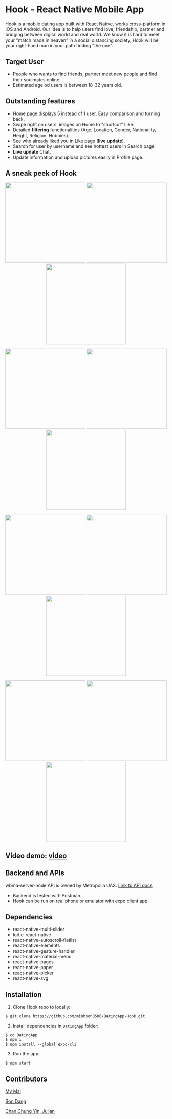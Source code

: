 # Hook - React Native Mobile App
Hook is a mobile dating app built with React Native, works cross-platform in IOS and Android. Our idea is to help users find love, friendship, partner and bridging between digital world and real world. We know it is hard to meet your "match made in heaven" in a social distancing society, Hook will be your right-hand man in your path finding "the one".

## Target User
- People who wants to find friends, partner meet new people and find their soulmates online.
- Estimated age od users is between 18-32 years old.

## Outstanding features
<ul>
  <li> Home page displays 5 instead of 1 user. Easy comparison and turning back.
  <li> Swipe right on users' images on Home to "shortcut" Like.
  <li> Detailed <strong>filtering</strong> functionalities (Age, Location, Gender, Nationality, Height, Religion, Hobbies).
  <li> See who already liked you in Like page (<strong>live update</strong>).
  <li> Search for user by username and see hottest users in Search page.
  <li> <strong>Live update</strong> Chat.
  <li> Update information and upload pictures easily in Profile page.
</ul>
  
## A sneak peek of Hook
<p align="center">
  <img src="https://user-images.githubusercontent.com/70948419/157508663-1d0b4250-9a8c-43bb-84c2-0c94640101d8.PNG" width="250"> 
  <img src="https://user-images.githubusercontent.com/70948419/157509109-66cb74ae-1133-4761-9c29-8e412199b5c6.PNG" width="250"> 
  <img src="https://user-images.githubusercontent.com/70948419/157509409-89033b19-668b-4841-bf92-921b6acf61cf.PNG" width="250">
</p> 
<p align="center">
  <img src="https://user-images.githubusercontent.com/70948419/157509456-9c5ad8ce-ab03-4115-8fe5-25d54de39eba.PNG" width="250"> 
  <img src="https://user-images.githubusercontent.com/70948419/157511248-5e899e73-cd41-47c4-bca0-c36a22bf5ea0.PNG" width="250"> 
  <img src="https://user-images.githubusercontent.com/70948419/157509683-a5da40c9-4acd-4be7-b227-83fe5ad54d04.PNG" width="250">
</p> 
<p align="center"> 
  <img src="https://user-images.githubusercontent.com/70948419/157509690-ca5f9512-885b-4533-a1c5-d8399943525a.PNG" width="250"> 
  <img src="https://user-images.githubusercontent.com/70948419/157509721-645f1e6b-ff5b-4a94-a370-9f5aa4f48b9d.PNG" width="250">  
  <img src="https://user-images.githubusercontent.com/70948419/157510101-ac93fab7-13c9-4caa-990e-a0a7ea4a1eac.PNG" width="250">
</p> 
<p align="center">
  <img src="https://user-images.githubusercontent.com/70948419/157510405-98d6efea-3f96-4a62-98ad-7355afdbff71.PNG" width="250"> 
  <img src="https://user-images.githubusercontent.com/70948419/157510713-aec2489f-19f7-4f71-a8aa-641ac5d72499.PNG" width="250"> 
  <img src="https://user-images.githubusercontent.com/70948419/157510090-dcb9c2df-c210-4433-88e5-79bf864b6542.PNG" width="250">
</p>


## Video demo: [video](https://drive.google.com/file/d/1B0wMoaYPX6kn6MfuARLsUR7ufDsqduAH/view?usp=sharing)

## Backend and APIs
wbma-server-node API is owned by Metropolia UAS. [Link to API docs](https://media.mw.metropolia.fi/wbma/docs/#api-Media-GetSpecificUserMediaFiles)
- Backend is tested with Postman.
- Hook can be run on real phone or emulator with expo client app.

## Dependencies
<ul>
  <li> react-native-multi-slider
  <li> lottie-react-native
  <li> react-native-autoscroll-flatlist
  <li> react-native-elements
  <li> react-native-gesture-handler
  <li> react-native-material-menu
  <li> react-native-pages
  <li> react-native-paper
  <li> react-native-picker
  <li> react-native-svg
</ul>

## Installation
1. Clone Hook repo to locally:
```
$ git clone https://github.com/minhson0506/DatingApp-Hook.git
```
2. Install dependencies in `DatingApp` folder:
```
$ cd DatingApp
$ npm i
$ npm install --global expo-cli
```
3. Run the app:
```
$ npm start
```

## Contributors
[My Mai](https://github.com/thuymymai)

[Son Dang](https://github.com/minhson0506)

[Chan Chung Yin, Julian](https://github.com/JulianCCY)
